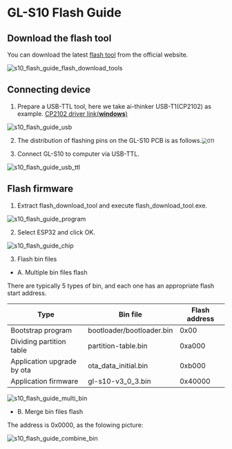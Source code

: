 # GL-S10 Flash Guide

## Download the flash tool

You can download the latest [flash tool](https://www.espressif.com/en/support/download/other-tools) from the official website.

![s10_flash_guide_flash_download_tools](https://static.gl-inet.com/docs/iot/en/ble_proxy/gl-s10/user_manual/s10_flash_image/s10_flash_guide_flash_download_tools.png)

## Connecting device

1. Prepare a USB-TTL tool, here we take ai-thinker USB-T1(CP2102) as example. [CP2102 driver link(**windows**)](https://docs.ai-thinker.com/_media/tools/serial_driver_windos.7z)

![s10_flash_guide_usb](https://static.gl-inet.com/docs/iot/en/ble_proxy/gl-s10/user_manual/s10_flash_image/s10_flash_guide_usb.png)

2. The distribution of flashing pins on the GL-S10 PCB is as follows.<img src="https://static.gl-inet.com/docs/iot/en/ble_proxy/gl-s10/user_manual/s10_flash_image/s10_flash_guide_pcb.png" alt="011" style="zoom: 80%;" />

3. Connect GL-S10 to computer via USB-TTL.

![s10_flash_guide_usb_ttl](https://static.gl-inet.com/docs/iot/en/ble_proxy/gl-s10/user_manual/s10_flash_image/s10_flash_guide_usb_ttl.png)

## Flash firmware

1. Extract flash_download_tool and execute flash_download_tool.exe.

![s10_flash_guide_program](https://static.gl-inet.com/docs/iot/en/ble_proxy/gl-s10/user_manual/s10_flash_image/s10_flash_guide_program.png)

2. Select ESP32 and click OK.

![s10_flash_guide_chip](https://static.gl-inet.com/docs/iot/en/ble_proxy/gl-s10/user_manual/s10_flash_image/s10_flash_guide_chip.png)

3. Flash bin files

- A. Multiple bin files flash

There are typically 5 types of bin, and each one has an appropriate flash start address.

| Type                       | Bin file                  | Flash address |
| -------------------------- | ------------------------- | ------------- |
| Bootstrap program          | bootloader/bootloader.bin | 0x00          |
| Dividing partition table   | partition-table.bin       | 0xa000        |
| Application upgrade by ota | ota_data_initial.bin      | 0xb000        |
| Application firmware       | gl-s10-v3_0_3.bin         | 0x40000       |

![s10_flash_guide_multi_bin](https://static.gl-inet.com/docs/iot/en/ble_proxy/gl-s10/user_manual/s10_flash_image/s10_flash_guide_multi_bin.png)

- B. Merge bin files flash

The address is 0x0000, as the folowing picture:

![s10_flash_guide_combine_bin](https://static.gl-inet.com/docs/iot/en/ble_proxy/gl-s10/user_manual/s10_flash_image/s10_flash_guide_combine_bin.png)